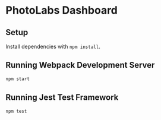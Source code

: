 # PhotoLabs Dashboard

## Setup

Install dependencies with `npm install`.

## Running Webpack Development Server

```sh
npm start
```

## Running Jest Test Framework

```sh
npm test
```
